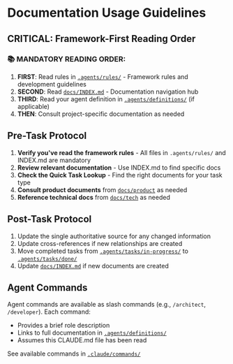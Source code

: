 # Documentation Usage Guidelines

## CRITICAL: Framework-First Reading Order

### 📚 MANDATORY READING ORDER:
1. **FIRST**: Read rules in [`.agents/rules/`](.agents/rules/) - Framework rules and development guidelines
2. **SECOND**: Read [`docs/INDEX.md`](docs/INDEX.md) - Documentation navigation hub
3. **THIRD**: Read your agent definition in [`.agents/definitions/`](.agents/definitions/) (if applicable)
4. **THEN**: Consult project-specific documentation as needed

## Pre-Task Protocol

1. **Verify you've read the framework rules** - All files in `.agents/rules/` and INDEX.md are mandatory
2. **Review relevant documentation** - Use INDEX.md to find specific docs
3. **Check the Quick Task Lookup** - Find the right documents for your task type
4. **Consult product documents** from [`docs/product`](docs/product) as needed
5. **Reference technical docs** from [`docs/tech`](docs/tech) as needed

## Post-Task Protocol

1. Update the single authoritative source for any changed information
2. Update cross-references if new relationships are created
3. Move completed tasks from [`.agents/tasks/in-progress/`](.agents/tasks/in-progress/) to [`.agents/tasks/done/`](.agents/tasks/done/)
4. Update [`docs/INDEX.md`](docs/INDEX.md) if new documents are created

## Agent Commands

Agent commands are available as slash commands (e.g., `/architect`, `/developer`). Each command:
- Provides a brief role description
- Links to full documentation in [`.agents/definitions/`](.agents/definitions/)
- Assumes this CLAUDE.md file has been read

See available commands in [`.claude/commands/`](.claude/commands/)
